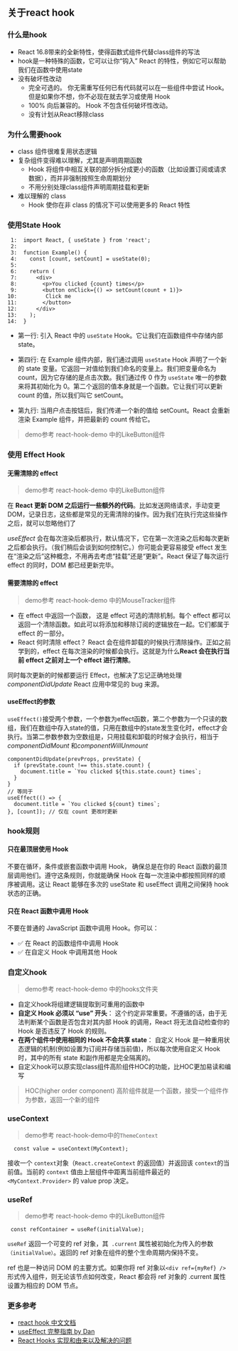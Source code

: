 ## 关于react hook

### 什么是hook

-  React 16.8带来的全新特性，使得函数式组件代替class组件的写法
-  hook是一种特殊的函数，它可以让你“钩入” React 的特性，例如它可以帮助我们在函数中使用state
-  没有破坏性改动
    - 完全可选的。 你无需重写任何已有代码就可以在一些组件中尝试 Hook。但是如果你不想，你不必现在就去学习或使用 Hook
    - 100% 向后兼容的。 Hook 不包含任何破坏性改动。
    - 没有计划从React移除class

###  为什么需要hook

- class 组件很难复用状态逻辑
- 复杂组件变得难以理解，尤其是声明周期函数
   - Hook 将组件中相互关联的部分拆分成更小的函数（比如设置订阅或请求数据），而并非强制按照生命周期划分
   - 不用分别处理class组件声明周期挂载和更新
- 难以理解的 class
   - Hook 使你在非 class 的情况下可以使用更多的 React 特性
  
### 使用State Hook 

```
 1:  import React, { useState } from 'react';
 2:
 3:  function Example() {
 4:    const [count, setCount] = useState(0);
 5:
 6:    return (
 7:      <div>
 8:        <p>You clicked {count} times</p>
 9:        <button onClick={() => setCount(count + 1)}>
10:         Click me
11:        </button>
12:      </div>
13:    );
14:  }
```

- 第一行: 引入 React 中的 `useState` Hook。它让我们在函数组件中存储内部 state。

- 第四行: 在 Example 组件内部，我们通过调用 `useState` Hook 声明了一个新的 state 变量。它返回一对值给到我们命名的变量上。我们把变量命名为 count，因为它存储的是点击次数。我们通过传 0 作为 `useState` 唯一的参数来将其初始化为 0。第二个返回的值本身就是一个函数。它让我们可以更新 count 的值，所以我们叫它 setCount。

- 第九行: 当用户点击按钮后，我们传递一个新的值给 setCount。React 会重新渲染 Example 组件，并把最新的 count 传给它。

> demo参考 react-hook-demo 中的LikeButton组件



### 使用 Effect Hook

#### 无需清除的 effect

> demo参考 react-hook-demo 中的LikeButton组件


在 **React 更新 DOM 之后运行一些额外的代码**。比如发送网络请求，手动变更 DOM，记录日志，这些都是常见的无需清除的操作。因为我们在执行完这些操作之后，就可以忽略他们了

*useEffect* 会在每次渲染后都执行，默认情况下，它在第一次渲染之后和每次更新之后都会执行。（我们稍后会谈到如何控制它。）你可能会更容易接受 effect 发生在“渲染之后”这种概念，不用再去考虑“挂载”还是“更新”。React 保证了每次运行 effect 的同时，DOM 都已经更新完毕。


#### 需要清除的 effect

> demo参考 react-hook-demo 中的MouseTracker组件

- 在 effect 中返回一个函数， 这是 effect 可选的清除机制。每个 effect 都可以返回一个清除函数。如此可以将添加和移除订阅的逻辑放在一起。它们都属于 effect 的一部分。
- React 何时清除 effect？ React 会在组件卸载的时候执行清除操作。正如之前学到的，effect 在每次渲染的时候都会执行。这就是为什么**React 会在执行当前 effect 之前对上一个 effect 进行清除**。

同时每次更新的时候都要运行 Effect，也解决了忘记正确地处理 *componentDidUpdate*  React 应用中常见的 bug 来源。

#### useEffect的参数

`useEffect()`接受两个参数，一个参数为effect函数，第二个参数为一个只读的数组，我们在数组中存入state的值，只用在数组中的state发生变化时，effect才会执行。当第二参数参数为空数组是，只用挂载和卸载的时候才会执行，相当于 *componentDidMount* 和*componentWillUnmount*

```
componentDidUpdate(prevProps, prevState) {
  if (prevState.count !== this.state.count) {
    document.title = `You clicked ${this.state.count} times`;
  }
}
// 等同于
useEffect(() => {
  document.title = `You clicked ${count} times`;
}, [count]); // 仅在 count 更改时更新

```

### hook规则

#### 只在最顶层使用 Hook

不要在循环，条件或嵌套函数中调用 Hook， 确保总是在你的 React 函数的最顶层调用他们。遵守这条规则，你就能确保 Hook 在每一次渲染中都按照同样的顺序被调用。这让 React 能够在多次的 useState 和 useEffect 调用之间保持 hook 状态的正确。

#### 只在 React 函数中调用 Hook

不要在普通的 JavaScript 函数中调用 Hook。你可以：

- ✅ 在 React 的函数组件中调用 Hook
- ✅ 在自定义 Hook 中调用其他 Hook

### 自定义hook

> demo参考 react-hook-demo 中的hooks文件夹

- 自定义hook将组建逻辑提取到可重用的函数中
- **自定义 Hook 必须以 “use” 开头**： 这个约定非常重要。不遵循的话，由于无法判断某个函数是否包含对其内部 Hook 的调用，React 将无法自动检查你的 Hook 是否违反了 Hook 的规则。
- **在两个组件中使用相同的 Hook 不会共享 state**： 自定义 Hook 是一种重用状态逻辑的机制(例如设置为订阅并存储当前值)，所以每次使用自定义 Hook 时，其中的所有 state 和副作用都是完全隔离的。
- 自定义hook可以原实现class组件高阶组件HOC的功能，比HOC更加易读和编写

> HOC(higher order component) 高阶组件就是一个函数，接受一个组件作为参数，返回一个新的组件 


### useContext

> demo参考 react-hook-demo中的`ThemeContext `

```
  const value = useContext(MyContext);
```

接收一个 `context`对象（`React.createContext` 的返回值）并返回该 `context`的当前值。当前的 `context` 值由上层组件中距离当前组件最近的 `<MyContext.Provider>` 的 value prop 决定。

### useRef

> demo参考 react-hook-demo 中的LikeButton组件

```
 const refContainer = useRef(initialValue);
```

`useRef` 返回一个可变的 ref 对象，其` .current` 属性被初始化为传入的参数`（initialValue）`。返回的 ref 对象在组件的整个生命周期内保持不变。

ref 也是一种访问 DOM 的主要方式。如果你将 ref 对象以` <div ref={myRef} /> `形式传入组件，则无论该节点如何改变，React 都会将 ref 对象的 .current 属性设置为相应的 DOM 节点。


### 更多参考

- [react hook 中文文档](https://zh-hans.reactjs.org/docs/hooks-intro.html)
- [useEffect 完整指南 by Dan](https://overreacted.io/zh-hans/a-complete-guide-to-useeffect/)
- [React Hooks 实现和由来以及解决的问题](https://mp.weixin.qq.com/s/Vl5LhpkTocNl9LYRIYBwFg)










